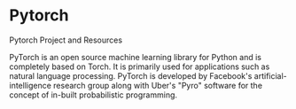 # Pytorch


Pytorch Project and Resources



PyTorch is an open source machine learning library for Python and is completely based on
Torch. It is primarily used for applications such as natural language processing. PyTorch
is developed by Facebook's artificial-intelligence research group along with Uber's "Pyro"
software for the concept of in-built probabilistic programming.
